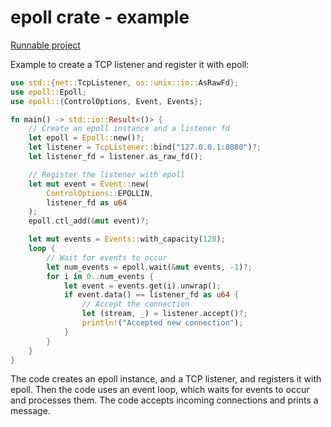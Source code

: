 # epoll crate - example

[Runnable project](/projects/crates/epoll/tcp_listener)

Example to create a TCP listener and register it with epoll:

```rust
use std::{net::TcpListener, os::unix::io::AsRawFd};
use epoll::Epoll;
use epoll::{ControlOptions, Event, Events};

fn main() -> std::io::Result<()> {
    // Create an epoll instance and a listener fd
    let epoll = Epoll::new()?;
    let listener = TcpListener::bind("127.0.0.1:8080")?;
    let listener_fd = listener.as_raw_fd();

    // Register the listener with epoll
    let mut event = Event::new(
        ControlOptions::EPOLLIN,
        listener_fd as u64
    );
    epoll.ctl_add(&mut event)?;

    let mut events = Events::with_capacity(128);
    loop {
        // Wait for events to occur
        let num_events = epoll.wait(&mut events, -1)?;
        for i in 0..num_events {
            let event = events.get(i).unwrap();
            if event.data() == listener_fd as u64 {
                // Accept the connection
                let (stream, _) = listener.accept()?;
                println!("Accepted new connection");
            }
        }
    }
}
```

The code creates an epoll instance, and a TCP listener, and registers it with epoll. Then the code uses an event loop, which waits for events to occur and processes them. The code accepts incoming connections and prints a message.
